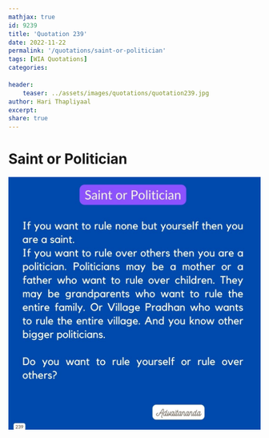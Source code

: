```yaml
---
mathjax: true
id: 9239
title: 'Quotation 239'
date: 2022-11-22
permalink: '/quotations/saint-or-politician'
tags: [WIA Quotations] 
categories: 

header:
    teaser: ../assets/images/quotations/quotation239.jpg
author: Hari Thapliyaal 
excerpt:
share: true 
---
```


# Saint or Politician

![Saint or Politician](../assets/images/quotations/quotation239.jpg)
